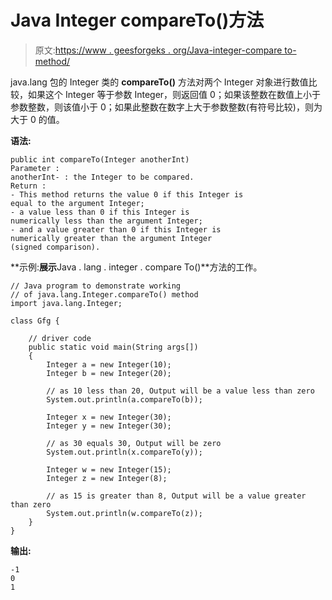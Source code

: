 # Java Integer compareTo()方法

> 原文:[https://www . geesforgeks . org/Java-integer-compare to-method/](https://www.geeksforgeeks.org/java-integer-compareto-method/)

java.lang 包的 Integer 类的 **compareTo()** 方法对两个 Integer 对象进行数值比较，如果这个 Integer 等于参数 Integer，则返回值 0；如果该整数在数值上小于参数整数，则该值小于 0；如果此整数在数字上大于参数整数(有符号比较)，则为大于 0 的值。

**语法:**

```
public int compareTo(Integer anotherInt)
Parameter :
anotherInt- : the Integer to be compared.
Return :
- This method returns the value 0 if this Integer is 
equal to the argument Integer; 
- a value less than 0 if this Integer is 
numerically less than the argument Integer; 
- and a value greater than 0 if this Integer is
numerically greater than the argument Integer
(signed comparison).

```

**示例:**展示**Java . lang . integer . compare To()**方法的工作。

```
// Java program to demonstrate working
// of java.lang.Integer.compareTo() method
import java.lang.Integer;

class Gfg {

    // driver code
    public static void main(String args[])
    {
        Integer a = new Integer(10);
        Integer b = new Integer(20);

        // as 10 less than 20, Output will be a value less than zero
        System.out.println(a.compareTo(b));

        Integer x = new Integer(30);
        Integer y = new Integer(30);

        // as 30 equals 30, Output will be zero
        System.out.println(x.compareTo(y));

        Integer w = new Integer(15);
        Integer z = new Integer(8);

        // as 15 is greater than 8, Output will be a value greater than zero
        System.out.println(w.compareTo(z));
    }
}
```

**输出:**

```
-1
0
1

```